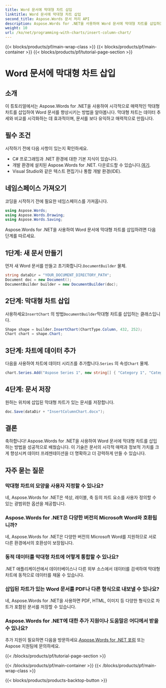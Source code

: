 ```yaml
---
title: Word 문서에 막대형 차트 삽입
linktitle: Word 문서에 막대형 차트 삽입
second_title: Aspose.Words 문서 처리 API
description: Aspose.Words for .NET을 사용하여 Word 문서에 막대형 차트를 삽입하는 방법을 알아보세요. 보고서와 프레젠테이션에서 데이터 시각화를 강화하세요.
weight: 10
url: /ko/net/programming-with-charts/insert-column-chart/
---
```


{{< blocks/products/pf/main-wrap-class >}}
{{< blocks/products/pf/main-container >}}
{{< blocks/products/pf/tutorial-page-section >}}

# Word 문서에 막대형 차트 삽입

## 소개

이 튜토리얼에서는 Aspose.Words for .NET을 사용하여 시각적으로 매력적인 막대형 차트를 삽입하여 Word 문서를 향상시키는 방법을 알아봅니다. 막대형 차트는 데이터 추세와 비교를 시각화하는 데 효과적이며, 문서를 보다 유익하고 매력적으로 만듭니다.

## 필수 조건

시작하기 전에 다음 사항이 있는지 확인하세요.

- C# 프로그래밍과 .NET 환경에 대한 기본 지식이 있습니다.
-  개발 환경에 설치된 Aspose.Words for .NET. 다운로드할 수 있습니다.[여기](https://releases.aspose.com/words/net/).
- Visual Studio와 같은 텍스트 편집기나 통합 개발 환경(IDE).

## 네임스페이스 가져오기

코딩을 시작하기 전에 필요한 네임스페이스를 가져옵니다.

```csharp
using Aspose.Words;
using Aspose.Words.Drawing;
using Aspose.Words.Saving;
```

Aspose.Words for .NET을 사용하여 Word 문서에 막대형 차트를 삽입하려면 다음 단계를 따르세요.

## 1단계: 새 문서 만들기

 먼저 새 Word 문서를 만들고 초기화합니다.`DocumentBuilder` 물체.

```csharp
string dataDir = "YOUR_DOCUMENT_DIRECTORY_PATH";
Document doc = new Document();
DocumentBuilder builder = new DocumentBuilder(doc);
```

## 2단계: 막대형 차트 삽입

 사용하세요`InsertChart` 의 방법`DocumentBuilder`막대형 차트를 삽입하는 클래스입니다.

```csharp
Shape shape = builder.InsertChart(ChartType.Column, 432, 252);
Chart chart = shape.Chart;
```

## 3단계: 차트에 데이터 추가

 다음을 사용하여 차트에 데이터 시리즈를 추가합니다.`Series` 의 속성`Chart` 물체.

```csharp
chart.Series.Add("Aspose Series 1", new string[] { "Category 1", "Category 2" }, new double[] { 1, 2 });
```

## 4단계: 문서 저장

원하는 위치에 삽입된 막대형 차트가 있는 문서를 저장합니다.

```csharp
doc.Save(dataDir + "InsertColumnChart.docx");
```

## 결론

축하합니다! Aspose.Words for .NET을 사용하여 Word 문서에 막대형 차트를 삽입하는 방법을 성공적으로 배웠습니다. 이 기술은 문서의 시각적 매력과 정보적 가치를 크게 향상시켜 데이터 프레젠테이션을 더 명확하고 더 강력하게 만들 수 있습니다.

## 자주 묻는 질문

### 막대형 차트의 모양을 사용자 지정할 수 있나요?
네, Aspose.Words for .NET은 색상, 레이블, 축 등의 차트 요소를 사용자 정의할 수 있는 광범위한 옵션을 제공합니다.

### Aspose.Words for .NET은 다양한 버전의 Microsoft Word와 호환됩니까?
네, Aspose.Words for .NET은 다양한 버전의 Microsoft Word를 지원하므로 서로 다른 환경에서의 호환성이 보장됩니다.

### 동적 데이터를 막대형 차트에 어떻게 통합할 수 있나요?
.NET 애플리케이션에서 데이터베이스나 다른 외부 소스에서 데이터를 검색하여 막대형 차트에 동적으로 데이터를 채울 수 있습니다.

### 삽입된 차트가 있는 Word 문서를 PDF나 다른 형식으로 내보낼 수 있나요?
네, Aspose.Words for .NET을 사용하면 PDF, HTML, 이미지 등 다양한 형식으로 차트가 포함된 문서를 저장할 수 있습니다.

### Aspose.Words for .NET에 대한 추가 지원이나 도움말은 어디에서 받을 수 있나요?
 추가 지원이 필요하면 다음을 방문하세요.[Aspose.Words for .NET 포럼](https://forum.aspose.com/c/words/8) 또는 Aspose 지원팀에 문의하세요.


{{< /blocks/products/pf/tutorial-page-section >}}

{{< /blocks/products/pf/main-container >}}
{{< /blocks/products/pf/main-wrap-class >}}

{{< blocks/products/products-backtop-button >}}
